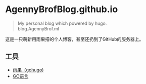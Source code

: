 # AgennyBrofBlog.github.io
>My personal blog which powered by hugo.<br>
>blog.AgennyBrof.ml

这是一只萌新用雨果搭的个人博客，甚至还扔到了GitHub的服务器上。
## 工具
* [雨果（gohugo)](https://gohugo.io/)
* [GO语言](https://golang.org/)
